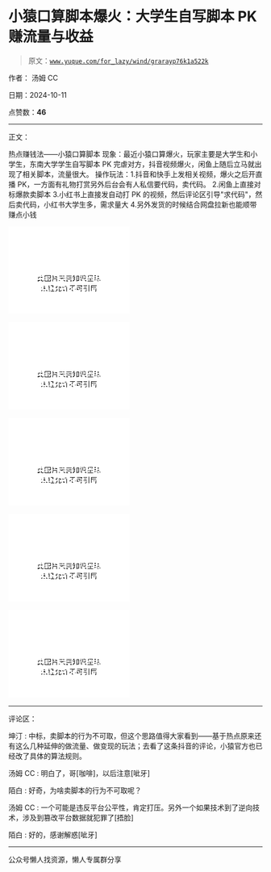 # 小猿口算脚本爆火：大学生自写脚本 PK 赚流量与收益

> 原文：[`www.yuque.com/for_lazy/wind/grarayp76k1a522k`](https://www.yuque.com/for_lazy/wind/grarayp76k1a522k)

作者： 汤姆 CC

日期：2024-10-11

点赞数：**46**

* * *

正文：

热点赚钱法——小猿口算脚本
现象：最近小猿口算爆火，玩家主要是大学生和小学生，东南大学学生自写脚本 PK 完虐对方，抖音视频爆火，闲鱼上随后立马就出现了相关脚本，流量很大。
操作玩法：1.抖音和快手上发相关视频，爆火之后开直播 PK，一方面有礼物打赏另外后台会有人私信要代码，卖代码。 2.闲鱼上直接对标爆款卖脚本
3.小红书上直接发自动打 PK 的视频，然后评论区引导"求代码"，然后卖代码，小红书大学生多，需求量大 4.另外发货的时候结合网盘拉新也能顺带赚点小钱

![](img/d4b44cdbf6c6ddcc90b25da897789150.png "None")

![](img/b22a7926539408257e44fbb45a07a232.png "None")

![](img/35707e113662f200ecc12c922cbb02ab.png "None")

![](img/7a95085b0c7b3d882c80524926565db9.png "None")

![](img/c790c178fcffb711a8d13888fe43385c.png "None")

* * *

评论区：

坤汀 : 中标，卖脚本的行为不可取，但这个思路值得大家看到——基于热点原来还有这么几种延伸的做流量、做变现的玩法；去看了这条抖音的评论，小猿官方也已经改了具体的算法规则。

汤姆 CC : 明白了，哥[咖啡]，以后注意[呲牙]

陌白 : 好奇，为啥卖脚本的行为不可取呢？

汤姆 CC : 一个可能是违反平台公平性，肯定打压。另外一个如果技术到了逆向技术，涉及到篡改平台数据就犯罪了[捂脸]

陌白 : 好的，感谢解惑[呲牙]

* * *

公众号懒人找资源，懒人专属群分享